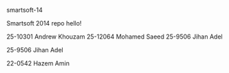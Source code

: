 smartsoft-14

Smartsoft 2014 repo
hello!

25-10301 Andrew Khouzam
25-12064 Mohamed Saeed
25-9506 Jihan Adel


25-9506 Jihan Adel <br />

22-0542 Hazem Amin <br />
